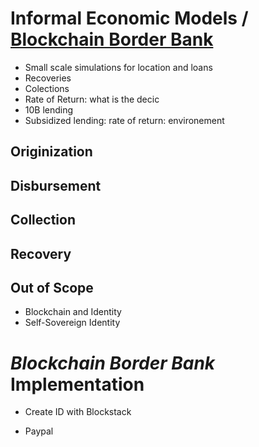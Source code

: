 # Informal Economic Models / [Blockchain Border Bank](http://law.mit.edu/blockchainborderbank)


- Small scale simulations for location and loans 
- Recoveries 
- Colections 
- Rate of Return: what is the decic
- 10B lending 
- Subsidized lending: rate of return: environement 

## Originization 

## Disbursement 

## Collection 

## Recovery

## Out of Scope

- Blockchain and Identity
- Self-Sovereign Identity

# _Blockchain Border Bank_ Implementation 

- Create ID with Blockstack

- Paypal
